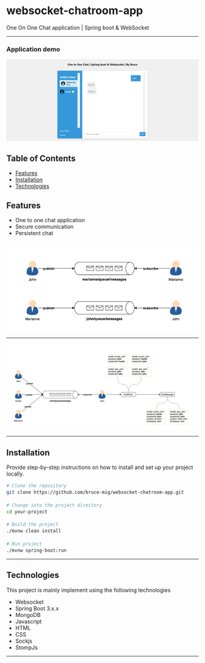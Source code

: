 # websocket-chatroom-app

One On One Chat application | Spring boot & WebSocket

---

### Application demo

![demo](src/main/resources/static/img/gui.png)

## Table of Contents

- [Features](#features)
- [Installation](#installation)
- [Technologies](#technologies)

## Features

- One to one chat application
- Secure communication
- Persistent chat

![WebSocket Chat Flow](src/main/resources/static/img/one_to_one_comm.png)

---

![WebSocket Chat Flow](src/main/resources/static/img/websocket_chat_flow.png)

---

## Installation

Provide step-by-step instructions on how to install and set up your project locally.

```bash
# Clone the repository
git clone https://github.com/bruce-mig/websocket-chatroom-app.git

# Change into the project directory
cd your-project

# Build the project
./mvnw clean install

# Run project
./mvnw spring-boot:run
```

---
## Technologies

This project is mainly implement using the following technologies

- Websocket
- Spring Boot 3.x.x
- MongoDB
- Javascript
- HTML
- CSS
- Sockjs
- StompJs

---
